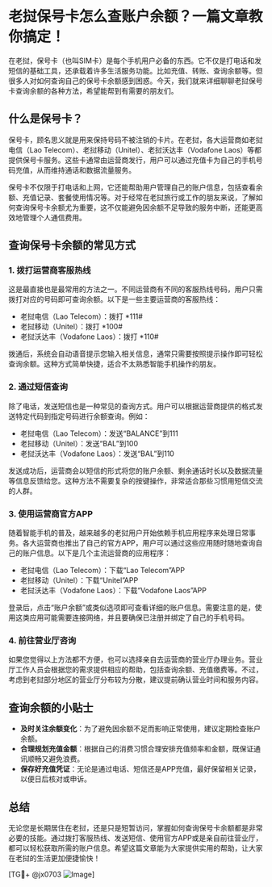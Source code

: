 # 老挝保号卡怎么查账户余额？一篇文章教你搞定！

在老挝，保号卡（也叫SIM卡）是每个手机用户必备的东西。它不仅是打电话和发短信的基础工具，还承载着许多生活服务功能。比如充值、转账、查询余额等。但很多人对如何查询自己的保号卡余额感到困惑。今天，我们就来详细聊聊老挝保号卡查询余额的各种方法，希望能帮到有需要的朋友们。

## 什么是保号卡？

保号卡，顾名思义就是用来保持号码不被注销的卡片。在老挝，各大运营商如老挝电信（Lao Telecom）、老挝移动（Unitel）、老挝沃达丰（Vodafone Laos）等都提供保号卡服务。这些卡通常由运营商发行，用户可以通过充值卡为自己的手机号码充值，从而维持通话和数据流量服务。

保号卡不仅限于打电话和上网，它还能帮助用户管理自己的账户信息，包括查看余额、充值记录、套餐使用情况等。对于经常在老挝旅行或工作的朋友来说，了解如何查询保号卡余额尤为重要，这不仅能避免因余额不足导致的服务中断，还能更高效地管理个人通信费用。

## 查询保号卡余额的常见方式

### 1. **拨打运营商客服热线**

这是最直接也是最常用的方法之一。不同运营商有不同的客服热线号码，用户只需拨打对应的号码即可查询余额。以下是一些主要运营商的客服热线：

- 老挝电信（Lao Telecom）：拨打 *111#
- 老挝移动（Unitel）：拨打 *100#
- 老挝沃达丰（Vodafone Laos）：拨打 *110#

拨通后，系统会自动语音提示您输入相关信息，通常只需要按照提示操作即可轻松查询余额。这种方式简单快捷，适合不太熟悉智能手机操作的朋友。

### 2. **通过短信查询**

除了电话，发送短信也是一种常见的查询方式。用户可以根据运营商提供的格式发送特定代码到指定号码进行余额查询。例如：

- 老挝电信（Lao Telecom）：发送“BALANCE”到111
- 老挝移动（Unitel）：发送“BAL”到100
- 老挝沃达丰（Vodafone Laos）：发送“BAL”到110

发送成功后，运营商会以短信的形式将您的账户余额、剩余通话时长以及数据流量等信息反馈给您。这种方法不需要复杂的按键操作，非常适合那些习惯用短信交流的人群。

### 3. **使用运营商官方APP**

随着智能手机的普及，越来越多的老挝用户开始依赖手机应用程序来处理日常事务。各大运营商也推出了自己的官方APP，用户可以通过这些应用随时随地查询自己的账户信息。以下是几个主流运营商的应用程序：

- 老挝电信（Lao Telecom）：下载“Lao Telecom”APP
- 老挝移动（Unitel）：下载“Unitel”APP
- 老挝沃达丰（Vodafone Laos）：下载“Vodafone Laos”APP

登录后，点击“账户余额”或类似选项即可查看详细的账户信息。需要注意的是，使用这类应用可能需要连接网络，并且要确保已注册并绑定了自己的手机号码。

### 4. **前往营业厅咨询**

如果您觉得以上方法都不方便，也可以选择亲自去运营商的营业厅办理业务。营业厅工作人员会根据您的需求提供相应的帮助，包括查询余额、充值缴费等。不过，考虑到老挝部分地区的营业厅分布较为分散，建议提前确认营业时间和服务内容。

## 查询余额的小贴士

- **及时关注余额变化**：为了避免因余额不足而影响正常使用，建议定期检查账户余额。
- **合理规划充值金额**：根据自己的消费习惯合理安排充值频率和金额，既保证通讯顺畅又避免浪费。
- **保存好充值凭证**：无论是通过电话、短信还是APP充值，最好保留相关记录，以便日后核对或申诉。

## 总结

无论您是长期居住在老挝，还是只是短暂访问，掌握如何查询保号卡余额都是非常必要的技能。通过拨打客服热线、发送短信、使用官方APP或是亲自前往营业厅，都可以轻松获取所需的账户信息。希望这篇文章能为大家提供实用的帮助，让大家在老挝的生活更加便捷愉快！

[TG💪+ @jx0703 ![Image](https://github.com/user-attachments/assets/dbca1d08-cadb-493c-b0ec-ad6f7a83f270)]